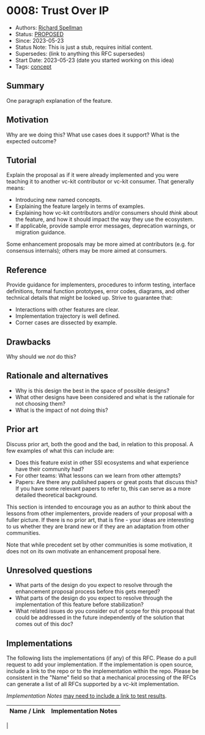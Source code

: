 # 0008: Trust Over IP
- Authors: [Richard Spellman](namlleps.drahcir@gmail.com)
- Status: [PROPOSED](/README.md#proposed)
- Since: 2023-05-23
- Status Note: This is just a stub, requires initial content.
- Supersedes: (link to anything this RFC supersedes)
- Start Date: 2023-05-23 (date you started working on this idea)
- Tags: [concept](/tags.md#concept)

## Summary

One paragraph explanation of the feature.

## Motivation

Why are we doing this? What use cases does it support? What is the expected
outcome?

## Tutorial

Explain the proposal as if it were already implemented and you
were teaching it to another vc-kit contributor or vc-kit consumer. That generally
means:

- Introducing new named concepts.
- Explaining the feature largely in terms of examples.
- Explaining how vc-kit contributors and/or consumers should *think* about the
feature, and how it should impact the way they use the ecosystem.
- If applicable, provide sample error messages, deprecation warnings, or
migration guidance.

Some enhancement proposals may be more aimed at contributors (e.g. for
consensus internals); others may be more aimed at consumers.

## Reference

Provide guidance for implementers, procedures to inform testing,
interface definitions, formal function prototypes, error codes,
diagrams, and other technical details that might be looked up.
Strive to guarantee that:

- Interactions with other features are clear.
- Implementation trajectory is well defined.
- Corner cases are dissected by example.

## Drawbacks

Why should we *not* do this?

## Rationale and alternatives

- Why is this design the best in the space of possible designs?
- What other designs have been considered and what is the rationale for not
choosing them?
- What is the impact of not doing this?

## Prior art

Discuss prior art, both the good and the bad, in relation to this proposal.
A few examples of what this can include are:

- Does this feature exist in other SSI ecosystems and what experience have
their community had?
- For other teams: What lessons can we learn from other attempts?
- Papers: Are there any published papers or great posts that discuss this?
If you have some relevant papers to refer to, this can serve as a more detailed
theoretical background.

This section is intended to encourage you as an author to think about the
lessons from other implementers, provide readers of your proposal with a
fuller picture. If there is no prior art, that is fine - your ideas are
interesting to us whether they are brand new or if they are an adaptation
from other communities.

Note that while precedent set by other communities is some motivation, it
does not on its own motivate an enhancement proposal here.

## Unresolved questions

- What parts of the design do you expect to resolve through the
enhancement proposal process before this gets merged?
- What parts of the design do you expect to resolve through the
implementation of this feature before stabilization?
- What related issues do you consider out of scope for this 
proposal that could be addressed in the future independently of the
solution that comes out of this doc?
   
## Implementations

The following lists the implementations (if any) of this RFC. Please do a pull request to add your implementation. If the implementation is open source, include a link to the repo or to the implementation within the repo. Please be consistent in the "Name" field so that a mechanical processing of the RFCs can generate a list of all RFCs supported by a vc-kit implementation.

*Implementation Notes* [may need to include a link to test results](/README.md#accepted).

Name / Link | Implementation Notes
--- | ---
 | 

